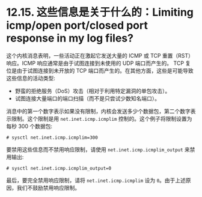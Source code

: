 # 12.15. 这些信息是关于什么的：Limiting icmp/open port/closed port response in my log files?

这个内核消息表明，一些活动正在激起它发送大量的 ICMP 或 TCP 重置（RST）响应。ICMP 响应通常是由于试图连接到未使用的 UDP 端口而产生的。 TCP 复位是由于试图连接到未开放的 TCP 端口而产生的。在其他方面，这些是可能导致这些信息的活动类型:

- 野蛮的拒绝服务（DoS）攻击（相对于利用特定漏洞的单包攻击）。
- 试图连接大量端口的端口扫描（而不是只尝试少数知名端口）。

消息中的第一个数字表示如果没有限制，内核会发送多少个数据包，第二个数字表示限制。这个限制是用 `net.inet.icmp.icmplim` 控制的。这个例子将限制设置为每秒 300 个数据包:

```
# sysctl net.inet.icmp.icmplim=300
```

要禁用这些信息而不禁用响应限制，请使用 `net.inet.icmp.icmplim_output` 来禁用输出:

```
# sysctl net.inet.icmp.icmplim_output=0
```

最后，要完全禁用响应限制，请将 `net.inet.icmp.icmplim` 设为 `0`。由于上述原因，我们不鼓励禁用响应限制。
